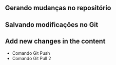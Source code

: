 ## Gerando mudanças no repositório

## Salvando modificações no Git

## Add new changes in the content

* Comando Git Push
* Comando Git Pull 2
